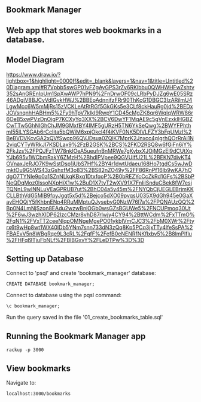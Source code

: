 Bookmark Manager
-------------------
Web app that stores web bookmarks in a database.
-------------------

## Model Diagram

https://www.draw.io/?lightbox=1&highlight=0000ff&edit=_blank&layers=1&nav=1&title=Untitled%20Diagram.xml#R7Vpbb5swGP01vFZgAyGPS3rZy6RKlbbu0QWHWHFwZshtv352sAnGREnIpUm1SpXwAWP7nPN9%2FnDrwOF09cLRbPyDJZg6wE05SRz46ADgiV8BJCvVdIGvkHWJ%2BBEoAdnnjfzFRr90ThKcG1DBGC3IzARjlmU4LgwMcc6W5mMjRs15zVCKLeAtRtRGf5GkGKs5e3CLf8ckHauRg0jd%2BEDxJOVsnqnhHABHm5%2Fy9hTpV7klkI9RwpY1CD45cMgZK8qr6WqIqWRW86r6OeB5xwPVzDnOigP7KCXyYq3XX%2BCV6DwYF1MqAE9c5gVnEzxklHGBZCwTTw5GhNIGhChJM9GMxfBY4IMF5gURzH5TN6YkSeQwg%2BWYFPhthmI55lLYSGAb6rCclita5bQWiM6xpjOkcl4f4iKVF0NK5DIVLFZY3bFpUMzI%2BeBVDVKcvGA2xQVfSwcp96QVJDsua0ZQlK7MprK2Jnxcc4glgrhQOrRrAi1N2viqCYTyWRkJI7KSDLax9%2FzB2GSK%2BCS%2FKD2RSQ8w6fGiFn6iY%2FkJzs%2FPQJFzTW78nklOeA5ueufnBnMRWe7gKvbxXJOjMGzEl9dCUtXpYJb695v1WCbmRakY6ZMzH%2BhdIPVpee9QGVUIffJ21L%2BEKN7divKT4OVnaxJeRJO7K9wSstDsp1jUbS7Hf%2BY4r1dwtUdaeu168Ho7tgdCs5wJwDmktOu9G5WS43zGshxfM3o83%2BS82nZO49y%2FF86RnPf16Ib9wKA7hOdgO7TYNle9p0a1SZnNLkqKBxq1DtxfqoP%2B0bREZYcCcZkRd1GFs%2BSbPNeQDqMoz0lssoNXpHiX1w%2BuD1X7tyT2wXV91X7FnIilSnduCBek8fW7esjTQNnL9wINNLuVEaGPRUB7ut%2BhC04a5y45m%2FNYQbCjUEGLEBrjmKKCLLBthVdG5MlB9fpyJgqt5x5d%2Bejco5dXO09pvqsU035X9dGh945e0GaXavEHOQjY5fKhbnENp4RRuMMptuQJysebyG0NzW76l7a%2FPQNAUzQQ%2Bp0N4LmNjSzon8EAdu2wzwBnjOGb0wsGZsBGUWe5%2FNCUPmoq30Ut%2F6wJ3wzhXlDP62IzcCMzr8vhD87rlwjy4CY94%2BttWCdm%2FxTTmO%2FqN1%2FVxTT2ceeNlqpOMNgeMgePO01ykbIVmCJC3%2FbM0XWr%2Ftyrx6t9wHp8wt1WX40IDb5YNm7snn733dN3zQq8Kp5PCq3jxTTy4lfeSsPA%2FBAEvV5n8WBgRqe9L3cRL%2FqfF%2FefB0eNENRfNKflxbv5%2B8lmPlflu%2FHFqI9TjuFbNLf%2FBlBGxvY%2FLeDTPw%3D%3D

## Setting up Database

Connect to 'psql' and create 'bookmark_manager' database:

```
CREATE DATABASE bookmark_manager;
```

Connect to database using the pqsl command:

```
\c bookmark_manager;
```

Run the query saved in the file '01_create_bookmarks_table.sql'

## Running the Bookmark Manager app

```
rackup -p 3000
```

## View bookmarks
   
Navigate to:
```
localhost:3000/bookmarks
```
